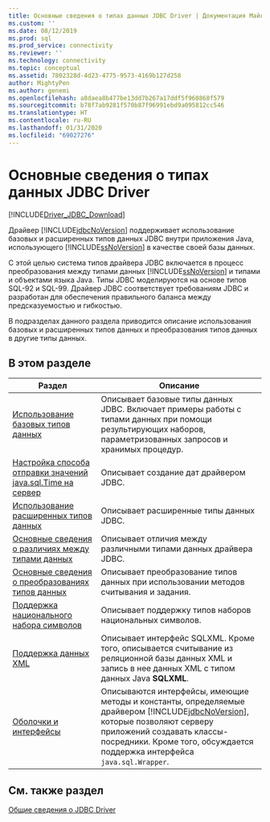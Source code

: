 ```yaml
---
title: Основные сведения о типах данных JDBC Driver | Документация Майкрософт
ms.custom: ''
ms.date: 08/12/2019
ms.prod: sql
ms.prod_service: connectivity
ms.reviewer: ''
ms.technology: connectivity
ms.topic: conceptual
ms.assetid: 7802328d-4d23-4775-9573-4169b127d258
author: MightyPen
ms.author: genemi
ms.openlocfilehash: a8daea8b477be13dd7b267a17ddf5f960868f579
ms.sourcegitcommit: b78f7ab9281f570b87f96991ebd9a095812cc546
ms.translationtype: HT
ms.contentlocale: ru-RU
ms.lasthandoff: 01/31/2020
ms.locfileid: "69027276"
---
```

# <a name="understanding-the-jdbc-driver-data-types"></a>Основные сведения о типах данных JDBC Driver

[!INCLUDE[Driver_JDBC_Download](../../includes/driver_jdbc_download.md)]

Драйвер [!INCLUDE[jdbcNoVersion](../../includes/jdbcnoversion_md.md)] поддерживает использование базовых и расширенных типов данных JDBC внутри приложения Java, использующего [!INCLUDE[ssNoVersion](../../includes/ssnoversion-md.md)] в качестве своей базы данных.  
  
С этой целью система типов драйвера JDBC включается в процесс преобразования между типами данных [!INCLUDE[ssNoVersion](../../includes/ssnoversion-md.md)] и типами и объектами языка Java. Типы JDBC моделируются на основе типов SQL-92 и SQL-99. Драйвер JDBC соответствует требованиям JDBC и разработан для обеспечения правильного баланса между предсказуемостью и гибкостью.  
  
В подразделах данного раздела приводится описание использования базовых и расширенных типов данных и преобразования типов данных в другие типы данных.  
  
## <a name="in-this-section"></a>В этом разделе  
  
| Раздел                                                                                                                                            | Описание                                                                                                                                                                                                                                                          |
| ------------------------------------------------------------------------------------------------------------------------------------------------ | -------------------------------------------------------------------------------------------------------------------------------------------------------------------------------------------------------------------------------------------------------------------- |
| [Использование базовых типов данных](../../connect/jdbc/using-basic-data-types.md)                                                                           | Описывает базовые типы данных JDBC. Включает примеры работы с типами данных при помощи результирующих наборов, параметризованных запросов и хранимых процедур.                                                                                                        |
| [Настройка способа отправки значений java.sql.Time на сервер](../../connect/jdbc/configuring-how-java-sql-time-values-are-sent-to-the-server.md) | Описывает создание дат драйвером JDBC.                                                                                                                                                                                                                       |
| [Использование расширенных типов данных](../../connect/jdbc/using-advanced-data-types.md)                                                                     | Описывает расширенные типы данных JDBC.                                                                                                                                                                                                                              |
| [Основные сведения о различиях между типами данных](../../connect/jdbc/understanding-data-type-differences.md)                                                 | Описывает отличия между различными типами данных драйвера JDBC.                                                                                                                                                                                                    |
| [Основные сведения о преобразованиях типов данных](../../connect/jdbc/understanding-data-type-conversions.md)                                                 | Описывает преобразование типов данных при использовании методов считывания и задания.                                                                                                                                                                                  |
| [Поддержка национального набора символов](../../connect/jdbc/national-character-set-support.md)                                                           | Описывает поддержку типов наборов национальных символов.                                                                                                                                                                                                          |
| [Поддержка данных XML](../../connect/jdbc/supporting-xml-data.md)                                                                                 | Описывает интерфейс SQLXML. Кроме того, описывается считывание из реляционной базы данных XML и запись в нее данных XML с типом данных Java **SQLXML**.                                                                                                             |
| [Оболочки и интерфейсы](../../connect/jdbc/wrappers-and-interfaces.md)                                                                         | Описываются интерфейсы, имеющие методы и константы, определяемые драйвером [!INCLUDE[jdbcNoVersion](../../includes/jdbcnoversion_md.md)], которые позволяют серверу приложений создавать классы-посредники. Кроме того, обсуждается поддержка интерфейса `java.sql.Wrapper`. |
  
## <a name="see-also"></a>См. также раздел

[Общие сведения о JDBC Driver](../../connect/jdbc/overview-of-the-jdbc-driver.md)  
